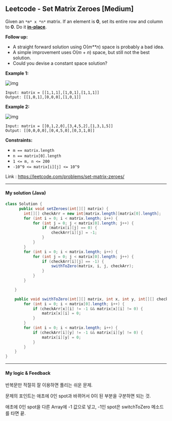 ## Leetcode - Set Matrix Zeroes [Medium]

Given an `*m* x *n*` matrix. If an element is **0**, set its entire row and column to **0**. Do it [**in-place**](https://en.wikipedia.org/wiki/In-place_algorithm).

**Follow up:**

- A straight forward solution using O(*m**n*) space is probably a bad idea.
- A simple improvement uses O(*m* + *n*) space, but still not the best solution.
- Could you devise a constant space solution?

 

**Example 1:**

![img](https://assets.leetcode.com/uploads/2020/08/17/mat1.jpg)

```
Input: matrix = [[1,1,1],[1,0,1],[1,1,1]]
Output: [[1,0,1],[0,0,0],[1,0,1]]
```

**Example 2:**

![img](https://assets.leetcode.com/uploads/2020/08/17/mat2.jpg)

```
Input: matrix = [[0,1,2,0],[3,4,5,2],[1,3,1,5]]
Output: [[0,0,0,0],[0,4,5,0],[0,3,1,0]]
```

 

**Constraints:**

- `m == matrix.length`
- `n == matrix[0].length`
- `1 <= m, n <= 200`
- `-10^9 <= matrix[i][j] <= 10^9`

Link : https://leetcode.com/problems/set-matrix-zeroes/



---



#### My solution (Java)

```java
class Solution {
      public void setZeroes(int[][] matrix) {
        int[][] checkArr = new int[matrix.length][matrix[0].length];
        for (int i = 0; i < matrix.length; i++) {
            for (int j = 0; j < matrix[0].length; j++) {
                if (matrix[i][j] == 0) {
                    checkArr[i][j] = -1;
                }
            }
        }
        for (int i = 0; i < matrix.length; i++) {
            for (int j = 0; j < matrix[0].length; j++) {
                if (checkArr[i][j] == -1) {
                    swithToZero(matrix, i, j, checkArr);
                }
            }
        }

    }

    public void swithToZero(int[][] matrix, int x, int y, int[][] checkArr) {
        for (int i = 0; i < matrix[0].length; i++) {
            if (checkArr[x][i] != -1 && matrix[x][i] != 0) {
                matrix[x][i] = 0;
            }
        }
        for (int i = 0; i < matrix.length; i++) {
            if (checkArr[i][y] != -1 && matrix[i][y] != 0) {
                matrix[i][y] = 0;
            }
        }
    }
}
```

---



#### My logic & Feedback

반복문만 적절히 잘 이용하면 풀리는 쉬운 문제.

문제의 포인트는 애초에 0인 spot과 바뀌어서 0이 된 부분을 구분하면 되는 것.

애초에 0인 spot을 다른 Array에 -1 값으로 넣고, -1인 spot은 switchToZero 메소드를 타면 끝.